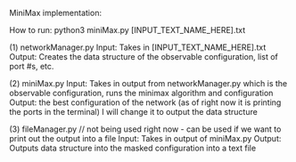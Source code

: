 MiniMax implementation:

How to run: python3 miniMax.py [INPUT_TEXT_NAME_HERE].txt


(1) networkManager.py
        Input: Takes in [INPUT_TEXT_NAME_HERE].txt
        Output: Creates the data structure of the observable configuration, list of port #s, etc.
        
(2) miniMax.py
        Input: Takes in output from networkManager.py which is the observable configuration, 
                runs the minimax algorithm and configuration
        Output: the best configuration of the network
                (as of right now it is printing the ports in the terminal)
                    I will change it to output the data structure 

(3) fileManager.py // not being used right now - can be used if we want to print out the output into a file
        Input: Takes in output of miniMax.py
        Output: Outputs data structure into the masked configuration into a text file